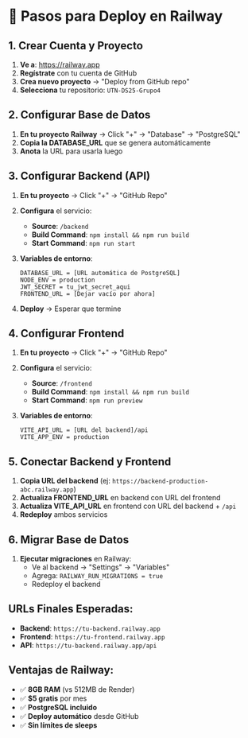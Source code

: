 # 🚄 Pasos para Deploy en Railway

## 1. Crear Cuenta y Proyecto

1. **Ve a**: https://railway.app
2. **Regístrate** con tu cuenta de GitHub
3. **Crea nuevo proyecto** → "Deploy from GitHub repo"
4. **Selecciona** tu repositorio: `UTN-DS25-Grupo4`

## 2. Configurar Base de Datos

1. **En tu proyecto Railway** → Click "+" → "Database" → "PostgreSQL"
2. **Copia la DATABASE_URL** que se genera automáticamente
3. **Anota** la URL para usarla luego

## 3. Configurar Backend (API)

1. **En tu proyecto** → Click "+" → "GitHub Repo" 
2. **Configura** el servicio:
   - **Source**: `/backend`
   - **Build Command**: `npm install && npm run build`
   - **Start Command**: `npm run start`

3. **Variables de entorno**:
   ```
   DATABASE_URL = [URL automática de PostgreSQL]
   NODE_ENV = production
   JWT_SECRET = tu_jwt_secret_aqui
   FRONTEND_URL = [Dejar vacío por ahora]
   ```

4. **Deploy** → Esperar que termine

## 4. Configurar Frontend

1. **En tu proyecto** → Click "+" → "GitHub Repo"
2. **Configura** el servicio:
   - **Source**: `/frontend`
   - **Build Command**: `npm install && npm run build`
   - **Start Command**: `npm run preview`

3. **Variables de entorno**:
   ```
   VITE_API_URL = [URL del backend]/api
   VITE_APP_ENV = production
   ```

## 5. Conectar Backend y Frontend

1. **Copia URL del backend** (ej: `https://backend-production-abc.railway.app`)
2. **Actualiza FRONTEND_URL** en backend con URL del frontend
3. **Actualiza VITE_API_URL** en frontend con URL del backend + `/api`
4. **Redeploy** ambos servicios

## 6. Migrar Base de Datos

1. **Ejecutar migraciones** en Railway:
   - Ve al backend → "Settings" → "Variables"
   - Agrega: `RAILWAY_RUN_MIGRATIONS = true`
   - Redeploy el backend

## URLs Finales Esperadas:
- **Backend**: `https://tu-backend.railway.app`
- **Frontend**: `https://tu-frontend.railway.app`
- **API**: `https://tu-backend.railway.app/api`

## Ventajas de Railway:
- ✅ **8GB RAM** (vs 512MB de Render)
- ✅ **$5 gratis** por mes
- ✅ **PostgreSQL incluido**
- ✅ **Deploy automático** desde GitHub
- ✅ **Sin límites de sleeps**